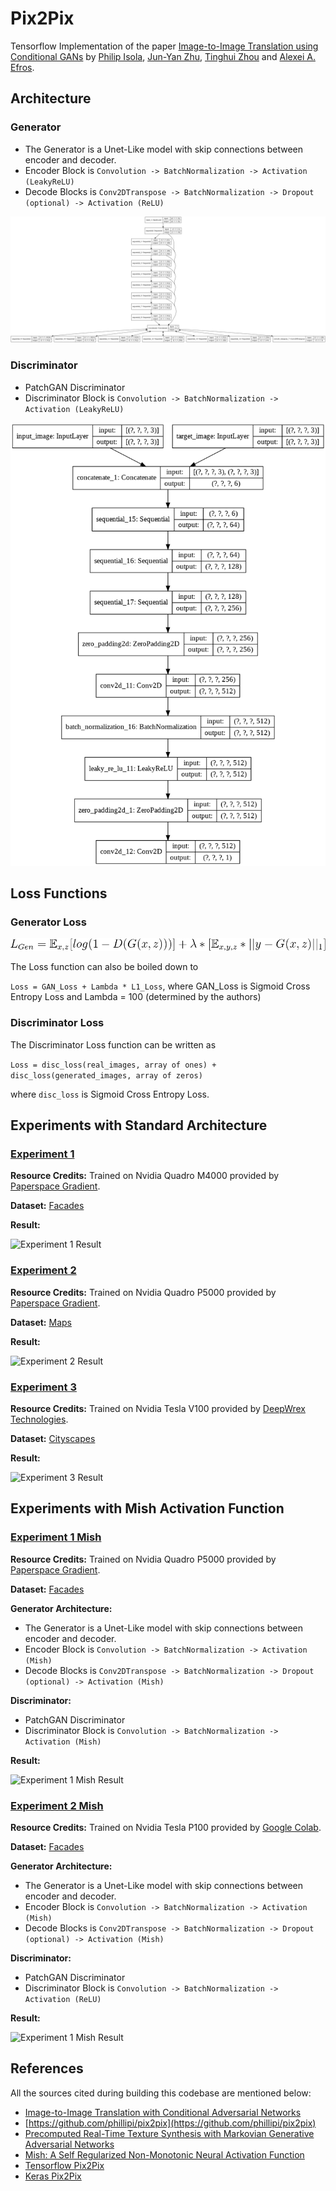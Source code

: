 # Pix2Pix

Tensorflow Implementation of the paper [Image-to-Image Translation using Conditional GANs](https://arxiv.org/abs/1611.07004) by [Philip Isola](https://arxiv.org/search/cs?searchtype=author&query=Isola%2C+P), [Jun-Yan Zhu](https://arxiv.org/search/cs?searchtype=author&query=Zhu%2C+J), [Tinghui Zhou](https://arxiv.org/search/cs?searchtype=author&query=Zhou%2C+T) and [Alexei A. Efros](https://arxiv.org/search/cs?searchtype=author&query=Efros%2C+A+A).


## Architecture

### Generator

- The Generator is a Unet-Like model with skip connections between encoder and decoder.
- Encoder Block is ```Convolution -> BatchNormalization -> Activation (LeakyReLU)```
- Decode Blocks is ```Conv2DTranspose -> BatchNormalization -> Dropout (optional) -> Activation (ReLU)```

![Generator Architecture](./assets/unet_like_generator.png)

### Discriminator

- PatchGAN Discriminator
- Discriminator Block is ```Convolution -> BatchNormalization -> Activation (LeakyReLU)```

![Discriminator Architecture](./assets/patchgan_discriminator.png)

## Loss Functions

### Generator Loss

![Generator Loss Equation](./assets/gen_loss.gif)

The Loss function can also be boiled down to

```Loss = GAN_Loss + Lambda * L1_Loss```, where GAN_Loss is Sigmoid Cross Entropy Loss and Lambda = 100 (determined by the authors)

### Discriminator Loss

The Discriminator Loss function can be written as

```Loss = disc_loss(real_images, array of ones) + disc_loss(generated_images, array of zeros)```

where `disc_loss` is Sigmoid Cross Entropy Loss.

## Experiments with Standard Architecture

### [Experiment 1](./Pix2Pix_Facades.ipynb)

**Resource Credits:** Trained on Nvidia Quadro M4000 provided by [Paperspace Gradient](https://gradient.paperspace.com/).

**Dataset:** [Facades](https://people.eecs.berkeley.edu/~tinghuiz/projects/pix2pix/datasets/facades.tar.gz)

**Result:**

![Experiment 1 Result](./assets/exp_1_gif.gif)

### [Experiment 2](./Pix2Pix_Maps.ipynb)

**Resource Credits:** Trained on Nvidia Quadro P5000 provided by [Paperspace Gradient](https://gradient.paperspace.com/).

**Dataset:** [Maps](https://people.eecs.berkeley.edu/~tinghuiz/projects/pix2pix/datasets/maps.tar.gz)

**Result:**

![Experiment 2 Result](./assets/exp_2_gif.gif)

### [Experiment 3](./Pix2Pix_Cityscapes.ipynb)

**Resource Credits:** Trained on Nvidia Tesla V100 provided by [DeepWrex Technologies](https://deepwrex.com/).

**Dataset:** [Cityscapes](https://people.eecs.berkeley.edu/~tinghuiz/projects/pix2pix/datasets/cityscapes.tar.gz)

**Result:**

![Experiment 3 Result](./assets/exp_3_gif.gif)

## Experiments with Mish Activation Function

### [Experiment 1 Mish](./Pix2Pix_Facades_Mish.ipynb)

**Resource Credits:** Trained on Nvidia Quadro P5000 provided by [Paperspace Gradient](https://gradient.paperspace.com/).

**Dataset:** [Facades](https://people.eecs.berkeley.edu/~tinghuiz/projects/pix2pix/datasets/facades.tar.gz)

**Generator Architecture:**

- The Generator is a Unet-Like model with skip connections between encoder and decoder.
- Encoder Block is ```Convolution -> BatchNormalization -> Activation (Mish)```
- Decode Blocks is ```Conv2DTranspose -> BatchNormalization -> Dropout (optional) -> Activation (Mish)```

**Discriminator:**

- PatchGAN Discriminator
- Discriminator Block is ```Convolution -> BatchNormalization -> Activation (Mish)```

**Result:**

![Experiment 1 Mish Result](./assets/mish_exp_1.gif)

### [Experiment 2 Mish](./Pix2Pix_Maps_Mish.ipynb)

**Resource Credits:** Trained on Nvidia Tesla P100 provided by [Google Colab](https://colab.research.google.com/).

**Dataset:** [Facades](https://people.eecs.berkeley.edu/~tinghuiz/projects/pix2pix/datasets/maps.tar.gz)

**Generator Architecture:**

- The Generator is a Unet-Like model with skip connections between encoder and decoder.
- Encoder Block is ```Convolution -> BatchNormalization -> Activation (Mish)```
- Decode Blocks is ```Conv2DTranspose -> BatchNormalization -> Dropout (optional) -> Activation (Mish)```

**Discriminator:**

- PatchGAN Discriminator
- Discriminator Block is ```Convolution -> BatchNormalization -> Activation (ReLU)```

**Result:**

![Experiment 1 Mish Result](./assets/mish_exp_2.gif)

## References

All the sources cited during building this codebase are mentioned below:

- [Image-to-Image Translation with Conditional Adversarial Networks](https://arxiv.org/pdf/1611.07004.pdf)
- [https://github.com/phillipi/pix2pix](https://github.com/phillipi/pix2pix)
- [Precomputed Real-Time Texture Synthesis with Markovian Generative Adversarial Networks](https://arxiv.org/abs/1604.04382)
- [Mish: A Self Regularized Non-Monotonic Neural Activation Function](https://arxiv.org/abs/1908.08681)
- [Tensorflow Pix2Pix](https://github.com/tensorflow/docs/blob/master/site/en/tutorials/generative/pix2pix.ipynb)
- [Keras Pix2Pix](https://github.com/eriklindernoren/Keras-GAN/blob/master/pix2pix/pix2pix.py)